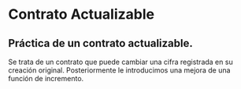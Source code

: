 # Contrato Actualizable

## Práctica de un contrato actualizable. 

Se trata de un contrato que puede cambiar una cifra registrada en su creación original. Posteriormente le introducimos una mejora de una función de incremento.